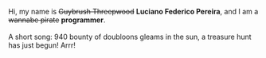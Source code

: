 Hi, my name is ~~Guybrush Threepwood~~ **Luciano Federico Pereira**, and I am a ~~wannabe pirate~~ **programmer**.<br><br>A short song: 940 bounty of doubloons gleams in the sun, a treasure hunt has just begun! Arrr!
